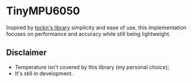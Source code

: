 # TinyMPU6050
Inspired by [tockn's library](https://github.com/tockn/MPU6050_tockn) simplicity and ease of use, this implementation focuses on performance and accuracy while still being lightweight.

## Disclaimer
- Temperature isn't covered by this library (my personal choice);
- It's still in development.
